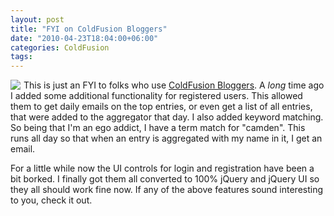 ```yaml
---
layout: post
title: "FYI on ColdFusion Bloggers"
date: "2010-04-23T18:04:00+06:00"
categories: ColdFusion 
tags: 
---
```


<img src="https://static.raymondcamden.com/images/cfjedi/cfb.png" align="left" style="margin-right: 5px" />This is just an FYI to folks who use <a href="http://www.coldfusionbloggers.org">ColdFusion Bloggers</a>. A <i>long</i> time ago I added some additional functionality for registered users. This allowed them to get daily emails on the top entries, or even get a list of all entries, that were added to the aggregator that day. I also added keyword matching. So being that I'm an ego addict, I have a term match for "camden". This runs all day so that when an entry is aggregated with my name in it, I get an email.

For a little while now the UI controls for login and registration have been a bit borked. I finally got them all converted to 100% jQuery and jQuery UI so they all should work fine now. If any of the above features sound interesting to you, check it out. 
<br clear="left">